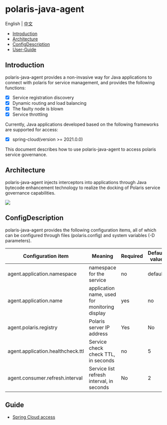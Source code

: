 # polaris-java-agent

English | [中文](./README-zh.md)

- [Introduction](#Introduction)
- [Architecture](#Architecture)
- [ConfigDescription](#ConfigDescription)
- [User-Guide](#Guide)

## Introduction

polaris-java-agent provides a non-invasive way for Java applications to connect with polaris for service management, and provides the following functions:

- [x] Service registration discovery
- [x] Dynamic routing and load balancing
- [x] The faulty node is blown
- [x] Service throttling

Currently, Java applications developed based on the following frameworks are supported for access:

- [x] spring-cloud(version >= 2021.0.0)

This document describes how to use polaris-java-agent to access polaris service governance.

## Architecture

polaris-java-agent injects interceptors into applications through Java bytecode enhancement technology to realize the docking of Polaris service governance capabilities.

![](pic/arch.png)

## ConfigDescription

polaris-java-agent provides the following configuration items, all of which can be configured through files (polaris.config) and system variables (-D parameters).

| Configuration item | Meaning | Required | Default value |
| --------------------------------- | ------------------------ | -------- | ------- |
| agent.application.namespace | namespace for the service | no | default |
| agent.application.name | application name, used for monitoring display | yes | no |
| agent.polaris.registry | Polaris server IP address | Yes | No |
| agent.application.healthcheck.ttl | Service check check TTL, in seconds | no | 5 |
| agent.consumer.refresh.interval | Service list refresh interval, in seconds | No | 2 |

## Guide

- [Spring Cloud access](https://github.com/Tencent/spring-cloud-tencent/wiki/SCT-Agent-%E6%A6%82%E8%BF%B0)